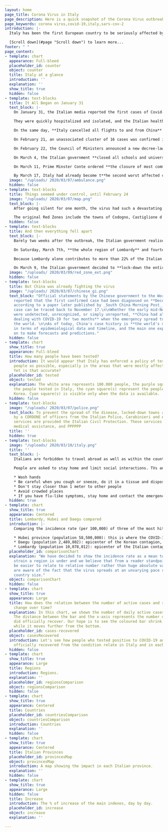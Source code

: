 ```yaml
---
layout: home
page_title: Corona Virus in Italy
page_description: Here is a quick snapshot of the Corona Virus outbreak in Italy
page_keywords: corona virus,covid-19,italy,sars-cov-2
introduction: |-
  Italy has been the first European country to be seriously affected by the Corona Virus outbreak: the reported cases went from 2 to hundreds in less than a week, while other European countries seemed immune to the infection. We use data gathered from [Johns Hopkins University](https://systems.jhu.edu/ "JHU CSSE") and the [Italian Civil Protection](http://www.protezionecivile.gov.it/ "Protezione Civile Nazionale") to try and compare Italy with other European and non-European countries in order to better understand what is happening.

  [Scroll down](#page "Scroll down") to learn more...
footer: " "
page_content:
- template: chart
  appearance: Full-bleed
  placeholder_id: counter
  object: counter
  title: Italy at a glance
  introduction: ''
  explanation: ''
  show_title: true
  hidden: false
- template: text-blocks
  title: It All Began on January 31
  text_block: |-
    On January 31, the Italian media reported the first cases of Covid-19 in Italy: **a Chinese couple from Wuhan** who got sick while in Rome.

    They were quickly hospitalized and isolated, and the Italian health authorities started tracing their path back to understand who they had been in contact with. The result was appalling. During the previous week, **the couple had visited some of Italy's major tourist destinations**: Milan, Verona, Parma, Florence, and of course  Rome.

    On the same day, **Italy cancelled all flights to and from China** and declared a state of emergency. From this day on, things started to accelerate dramatically.

    On February 21, an unassociated cluster of 16 cases was confirmed in **Lombardy**, in northern Italy.

    On February 22, the Council of Ministers announced a new decree-law to contain the outbreak, including **quarantining over 50,000 people** from 11 different municipalities in northern Italy.

    On March 4, the Italian government **closed all schools and universities** nationwide as Italy reached 100 deaths and put all sporting and recreative events on hold for at least one month.

    On March 11, Prime Minster Conte ordered **the closure of most commercial activities** except for those selling basic commodities such as pharmacies and supermarkets.

    By March 17, Italy had already become t**he second worst affected country** by COVID-19, right after China.
  image: "/uploads/ 2020/03/07/ambulance.png"
  hidden: false
- template: text-blocks
  title: Things seemed under control, until February 24
  image: "/uploads/ 2020/03/07/map.png"
  text_block: |-
    After going silent for one month, the virus had such a devastating outbreak that the Italian government quarantined two huge areas in Lombardy. The so-called **Red Zones** have been locked-out from the rest of the country so that nobody could enter or leave them. Both of these areas are located in northern Italy, and both are still partially isolated because the Government later imposed country-wide country restrictions, **turning Italy into one Red Zone**.

    The original Red Zones include the towns of Codogno, Castiglione d'Adda, Casalpusterlengo, Fombio, Maleo, Somaglia, Bertonico, Terranova dei Passerini, Castelgerundo and San Fiorano in Lombardy, and the municipality of Vo' Euganeo in the Veneto region.
  hidden: false
- template: text-blocks
  title: And then everything fell apart
  text_block: |-
    Barely two weeks after the outbreak, the Italian government realised that its efforts had not worked ad expected and had to be strengthened.

    On Saturday, March 7th, **the whole region of Lombardy** and fourteen more provinces were locked-down.

    Because Lombardy alone contributes to more than 22% of the Italian GDP, this measure also basically meant **locking down the world's 8th biggest economy**.

    On March 9, the Italian government decided to **lock-down the entire nation** in a desperate attempt to slow down the spreading of the disease.
  image: "/uploads/ 2020/03/09/red_zone_ext.png"
  hidden: false
- template: text-blocks
  title: But China was already fighting the virus
  image: "/uploads/ 2020/03/07/chinese_gi.png"
  text_block: "Official statements by the Chinese government to the World Health Organisation
    reported that the first confirmed case had been diagnosed on **December 8**. However,
    according to a paper later published by _South China Morning Post_, the first
    case can be traced back to November 17.\n\nWhether the early mid-November cases
    were undetected, unrecognized, or simply unreported, **China had already been
    dealing with COVID-19 for two months** when the emergency spread to the rest of
    the world. \n\nAs of today, China's case history is **the world's major benchmark**
    in terms of epidemiological data and timeline, and the main one experts are relying
    on to make forecasts and predictions."
  hidden: false
- template: chart
  show_title: true
  appearance: Full-bleed
  title: How many people have been tested?
  introduction: It would appear that Italy has enforced a policy of testing as many
    people as possible, especially in the areas that were mostly affected by the virus.
    Yet is that accurate?
  placeholder_id: tested
  object: tested
  explanation: The white area represents 100.000 people, the purple square(s) represent
    the people tested in Italy, the cyan square(s) represent the people tested in
    Korea. Cyan square(s) is visible only when the data is available.
  hidden: false
- template: text-blocks
  image: "/uploads/ 2020/03/07/police.png"
  text_block: To prevent the spread of the disease, locked-down towns are surrounded
    by a CORDONE of officers from the Italian Police, Carabinieri and Army. Basic
    services are provided the Italian Civil Protection. These services include food,
    medical assistance, and PPPPPP
  title: ''
  hidden: true
- template: text-blocks
  image: "/uploads/ 2020/03/10/italy.png"
  title: ''
  text_block: |-
    Italians are forbidden to travel abroad as well as within the country. Schools, theatres, cinemas, and gyms are closed, all sport events (including the Series A) have been suspended. Health services are being re-organized, in order to get as many beds as possible in ICUs.

    People are asked to stay home and limit social interactions. TVs and radios continuously broadcast the list of things everyone should do to help:

    * Wash hands
    * Be careful when you cough or sneeze, do it in a tissue and dispose it immediately
    * Don't stay closer than 1 meter to other people
    * Avoid crowded places
    * If you have flu-like symptoms, stay home and contact the emergency number: don't go to your doctor, don't go the the ER
  hidden: true
- template: chart
  show_title: true
  appearance: Centered
  title: Lombardy, Hubei and Daegu compared
  introduction: |-
    Comparing the incidence rate (per 100,000) of three of the most hit epicenters in the world. Each of these regions tackled the contagion in different ways:

    * Hubei province (population 58,500,000): this is where the COVID-19 started...
    * Daegu (population 2,489,802): epicenter of the Korean contagion, it all started from the Shincheonji, Church of Jesus, sect where the disease spread among the members;
    * Lombardy (population 10,078,012): epicenter of the Italian contagion...
  placeholder_id: comparisonChart
  explanation: "We have decided to show the incidence rate as a mean to compare the
    strain a region is under and we believe that from a reader standpoint it could
    be easier to relate to relative number rather than huge absolute values.  \nWe
    are aware of the fact that the virus spreads at an unvarying pace regardless of
    country size."
  object: comparisonChart
  hidden: false
- template: chart
  show_title: true
  appearance: Large
  title: How does the relation between the number of active cases and recovered people
    change over time?
  explanation: In this chart, we shown the number of daily active cases as a bar.
    The distance between the bar and the x-axis represents the number of people that
    did officially recover. Our hope is to see the coloured bar shrink and then disappear
    while it moves further from the bottom.
  placeholder_id: cases-recovered
  object: casesRecovered
  introduction: Let's see how people who tested positive to COVID-19 and people who
    officially recovered from the condition relate in Italy and in each Italian region.
  hidden: false
- template: chart
  show_title: true
  appearance: Large
  title: Regions
  introduction: Regions.
  explanation: ''
  placeholder_id: regionsComparison
  object: regionsComparison
  hidden: false
- template: chart
  show_title: true
  appearance: Centered
  title: Countries
  placeholder_id: countriesComparison
  object: countriesComparison
  introduction: Countries
  explanation: ''
  hidden: false
- template: chart
  show_title: true
  appearance: Centered
  title: Italian Provinces
  placeholder_id: provincesMap
  object: provincesMap
  introduction: A map showing the impact in each Italian province.
  explanation: ''
  hidden: false
- template: chart
  show_title: true
  appearance: Large
  hidden: false
  title: Increase
  introduction: The % of increase of the main indexes, day by day.
  placeholder_id: increase
  object: increase
  explanation: ''

---
```

